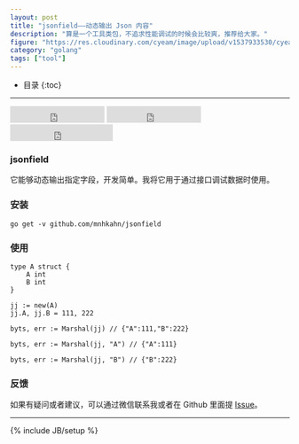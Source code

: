 ```yaml
---
layout: post
title: "jsonfield——动态输出 Json 内容"
description: "算是一个工具类包，不追求性能调试的时候会比较爽，推荐给大家。"
figure: "https://res.cloudinary.com/cyeam/image/upload/v1537933530/cyeam/logo-json.png"
category: "golang"
tags: ["tool"]
---
```


* 目录
{:toc}

---

<iframe src="http://ghbtns.com/github-btn.html?user=mnhkahn&repo=jsonfield&type=watch&count=true&size=large"
  allowtransparency="true" frameborder="0" scrolling="0" width="170" height="30"></iframe>

<iframe src="http://ghbtns.com/github-btn.html?user=mnhkahn&repo=jsonfield&type=fork&count=true&size=large"
  allowtransparency="true" frameborder="0" scrolling="0" width="170" height="30"></iframe>

<iframe src="http://ghbtns.com/github-btn.html?user=mnhkahn&type=follow&count=true&size=large"
  allowtransparency="true" frameborder="0" scrolling="0" width="185" height="30"></iframe>


### jsonfield

它能够动态输出指定字段，开发简单。我将它用于通过接口调试数据时使用。

### 安装

	go get -v github.com/mnhkahn/jsonfield
	
### 使用

	type A struct {
		A int
		B int
	}

	jj := new(A)
	jj.A, jj.B = 111, 222
	
	byts, err := Marshal(jj) // {"A":111,"B":222}
	
	byts, err := Marshal(jj, "A") // {"A":111}
	
	byts, err := Marshal(jj, "B") // {"B":222}
	
### 反馈

如果有疑问或者建议，可以通过微信联系我或者在 Github 里面提 [Issue](https://github.com/mnhkahn/jsonfield/issues)。




---

{% include JB/setup %}

